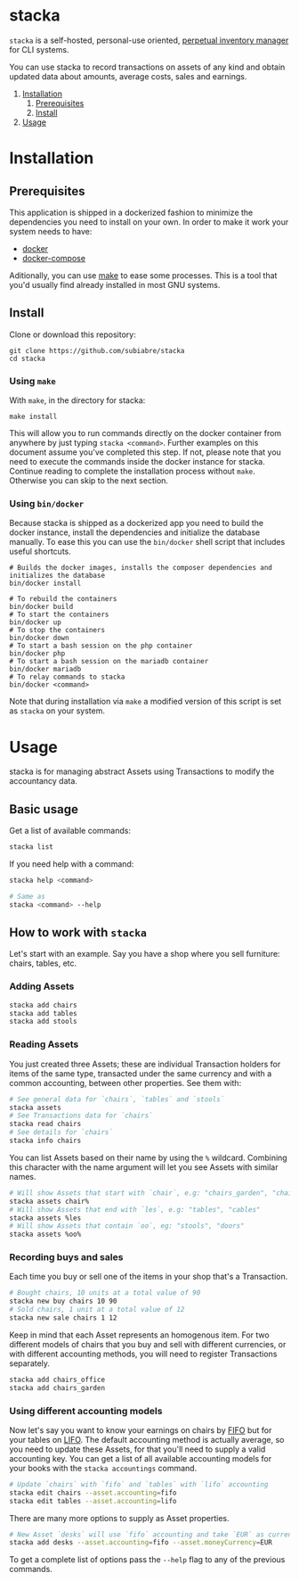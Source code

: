 # stacka
`stacka` is a self-hosted, personal-use oriented, [perpetual inventory manager](https://www.investopedia.com/terms/p/perpetualinventory.asp) for CLI systems.

You can use stacka to record transactions on assets of any kind and obtain updated data about amounts, average costs, sales and earnings.

1. [Installation](#installation)
    1. [Prerequisites](#prerequisites)
    2. [Install](#install)
2. [Usage](#usage)

# Installation

## Prerequisites
This application is shipped in a dockerized fashion to minimize the dependencies you need to install on your own. In order to make it work your system needs to have:

- [docker](https://docs.docker.com/engine/install/)
- [docker-compose](https://docs.docker.com/compose/install/)

Aditionally, you can use [make](https://www.gnu.org/software/make/) to ease some processes. This is a tool that you'd usually find already installed in most GNU systems.

## Install
Clone or download this repository:
```shell
git clone https://github.com/subiabre/stacka
cd stacka
```

### Using `make`
With `make`, in the directory for stacka:
```shell
make install
```

This will allow you to run commands directly on the docker container from anywhere by just typing `stacka <command>`. Further examples on this document assume you've completed this step. If not, please note that you need to execute the commands inside the docker instance for stacka. Continue reading to complete the installation process without `make`. Otherwise you can skip to the next section.

### Using `bin/docker`

Because stacka is shipped as a dockerized app you need to build the docker instance, install the dependencies and initialize the database manually. To ease this you can use the `bin/docker` shell script that includes useful shortcuts.

```shell
# Builds the docker images, installs the composer dependencies and initializes the database
bin/docker install

# To rebuild the containers
bin/docker build
# To start the containers
bin/docker up
# To stop the containers
bin/docker down
# To start a bash session on the php container
bin/docker php
# To start a bash session on the mariadb container
bin/docker mariadb
# To relay commands to stacka
bin/docker <command>
```

Note that during installation via `make` a modified version of this script is set as `stacka` on your system.

# Usage
stacka is for managing abstract Assets using Transactions to modify the accountancy data.

## Basic usage
Get a list of available commands:
```bash
stacka list
```

If you need help with a command:
```bash
stacka help <command>

# Same as
stacka <command> --help
```

## How to work with `stacka`
Let's start with an example. Say you have a shop where you sell furniture: chairs, tables, etc.

### Adding Assets
```bash
stacka add chairs
stacka add tables
stacka add stools
```

### Reading Assets
You just created three Assets; these are individual Transaction holders for items of the same type, transacted under the same currency and with a common accounting, between other properties. See them with:
```bash
# See general data for `chairs`, `tables` and `stools`
stacka assets
# See Transactions data for `chairs`
stacka read chairs
# See details for `chairs`
stacka info chairs
```

You can list Assets based on their name by using the `%` wildcard. Combining this character with the name argument will let you see Assets with similar names.
```bash
# Will show Assets that start with `chair`, e.g: "chairs_garden", "chairs_office"
stacka assets chair%
# Will show Assets that end with `les`, e.g: "tables", "cables"
stacka assets %les
# Will show Assets that contain `oo`, eg: "stools", "doors"
stacka assets %oo%
```

### Recording buys and sales
Each time you buy or sell one of the items in your shop that's a Transaction.
```bash
# Bought chairs, 10 units at a total value of 90
stacka new buy chairs 10 90
# Sold chairs, 1 unit at a total value of 12
stacka new sale chairs 1 12
```

Keep in mind that each Asset represents an homogenous item. For two different models of chairs that you buy and sell with different currencies, or with different accounting methods, you will need to register Transactions separately.
```bash
stacka add chairs_office
stacka add chairs_garden
```

### Using different accounting models
Now let's say you want to know your earnings on chairs by [FIFO](https://www.investopedia.com/terms/f/fifo.asp) but for your tables on [LIFO](https://www.investopedia.com/terms/l/lifo.asp). The default accounting method is actually average, so you need to update these Assets, for that you'll need to supply a valid accounting key. You can get a list of all available accounting models for your books with the `stacka accountings` command.

```bash
# Update `chairs` with `fifo` and `tables` with `lifo` accounting
stacka edit chairs --asset.accounting=fifo
stacka edit tables --asset.accounting=lifo
```
There are many more options to supply as Asset properties.
```bash
# New Asset `desks` will use `fifo` accounting and take `EUR` as currency
stacka add desks --asset.accounting=fifo --asset.moneyCurrency=EUR
```
To get a complete list of options pass the `--help` flag to any of the previous commands.
